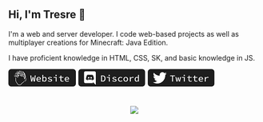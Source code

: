 ## Hi, I'm Tresre 👋
I'm a web and server developer. I code web-based projects as well as multiplayer creations for Minecraft: Java Edition.

I have proficient knowledge in HTML, CSS, SK, and basic knowledge in JS.

<a href="https://tresre.dev" target="_blank" rel="noopener noreferrer"><img align="center" src="website.png" style="height: 35px;"></a>
<a href="https://tresre.dev/discord" target="_blank" rel="noopener noreferrer"><img align="center" src="discord.png" style="height: 35px;"></a>
<a href="https://twitter.com/tresreee" target="_blank" rel="noopener noreferrer"><img align="center" src="twitter.png" style="height: 35px;"></a>
#
<p align="center" style="text-align: center; margin: auto;"><img scrolling="no" src="https://lanyard.cnrad.dev/api/225399479790993408?borderRadius=0px&idleMessage=Developing%20Something...&hideStatus=true" frameborder="0"></img></p>
